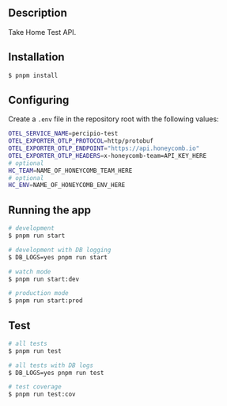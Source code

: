 ## Description

Take Home Test API.

## Installation

```bash
$ pnpm install
```

## Configuring

Create a `.env` file in the repository root with the following values:

```bash
OTEL_SERVICE_NAME=percipio-test
OTEL_EXPORTER_OTLP_PROTOCOL=http/protobuf
OTEL_EXPORTER_OTLP_ENDPOINT="https://api.honeycomb.io"
OTEL_EXPORTER_OTLP_HEADERS=x-honeycomb-team=API_KEY_HERE
# optional
HC_TEAM=NAME_OF_HONEYCOMB_TEAM_HERE
# optional 
HC_ENV=NAME_OF_HONEYCOMB_ENV_HERE 
```

## Running the app

```bash
# development
$ pnpm run start

# development with DB logging
$ DB_LOGS=yes pnpm run start

# watch mode
$ pnpm run start:dev

# production mode
$ pnpm run start:prod
```

## Test

```bash
# all tests
$ pnpm run test

# all tests with DB logs
$ DB_LOGS=yes pnpm run test

# test coverage
$ pnpm run test:cov
```
